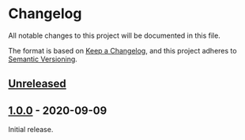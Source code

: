 # Changelog

All notable changes to this project will be documented in this file.

The format is based on [Keep a Changelog](https://keepachangelog.com/en/1.0.0/),
and this project adheres to [Semantic Versioning](https://semver.org/spec/v2.0.0.html).

## [Unreleased]

## [1.0.0] - 2020-09-09

Initial release.

[Unreleased]: https://github.com/Mange/swedish-pin-ruby/compare/v1.0.0...HEAD
[1.0.0]: https://github.com/Mange/swedish-pin-ruby/releases/tag/v1.0.0
